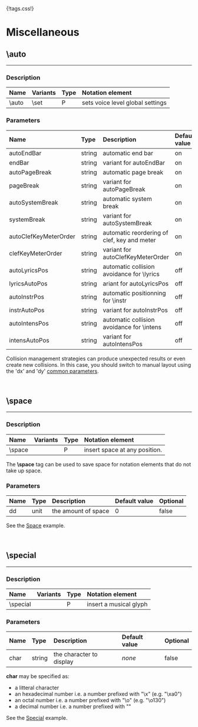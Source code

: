 {!tags.css!}

# Miscellaneous


## \auto

-------

### Description

| Name | Variants | Type | Notation element |
| :----| :--------| :----| :----------------|
| \auto | \set | P | sets voice level global settings |




### Parameters

| Name        	| Type   | Description    | Default value  | Optional |
| :------------ |:-------| :--------------| :------------- | :--------| 
| autoEndBar | string | automatic end bar | on | true |
| endBar | string | variant for autoEndBar | on | true |
| autoPageBreak | string | automatic page break | on | true |
| pageBreak | string | variant for autoPageBreak | on | true |
| autoSystemBreak | string | automatic system break | on | true |
| systemBreak | string | variant for autoSystemBreak | on | true |
| autoClefKeyMeterOrder | string | automatic reordering of clef, key and meter | on | true |
| clefKeyMeterOrder | string | variant for autoClefKeyMeterOrder | on | true |
| autoLyricsPos | string | automatic collision avoidance for \lyrics | off | true |
| lyricsAutoPos | string | ariant for autoLyricsPos | off | true |
| autoInstrPos | string | automatic positionning for \instr | off | true |
| instrAutoPos | string | variant for autoInstrPos | off | true |
| autoIntensPos | string | automatic collision avoidance for \intens | off | true |
| intensAutoPos | string | variant for autoIntensPos | off | true |

Collision management strategies can produce unexpected results or even create new collisions.
In this case, you should switch to manual layout using the 'dx' and 'dy' [common parameters](/refs/tagsparams/#common-parameters).





<br />


## \space

-------

### Description

| Name | Variants | Type | Notation element |
| :----| :--------| :----| :----------------|
| \space |  | P | insert space at any position. |

The **\space** tag can be used to save space for notation elements that do not take up space.



### Parameters

| Name        	| Type   | Description    | Default value  | Optional |
| :------------ |:-------| :--------------| :------------- | :--------| 
| dd | unit | the amount of space | 0 | false |

See the [Space](/examples/space/) example.





<br />


## \special

-------

### Description

| Name | Variants | Type | Notation element |
| :----| :--------| :----| :----------------|
| \special |  | P | insert a musical glyph |




### Parameters

| Name        	| Type   | Description    | Default value  | Optional |
| :------------ |:-------| :--------------| :------------- | :--------| 
| char | string | the character to display | *none* | false |

**char** may be specified as:

- a litteral character
- an hexadecimal number i.e. a number prefixed with "\x" (e.g. "\xa0")
- an octal number i.e. a number prefixed with "\o" (e.g. "\o130")
- a decimal number i.e. a number prefixed with "\"

See the [Special](/examples/space/) example.



